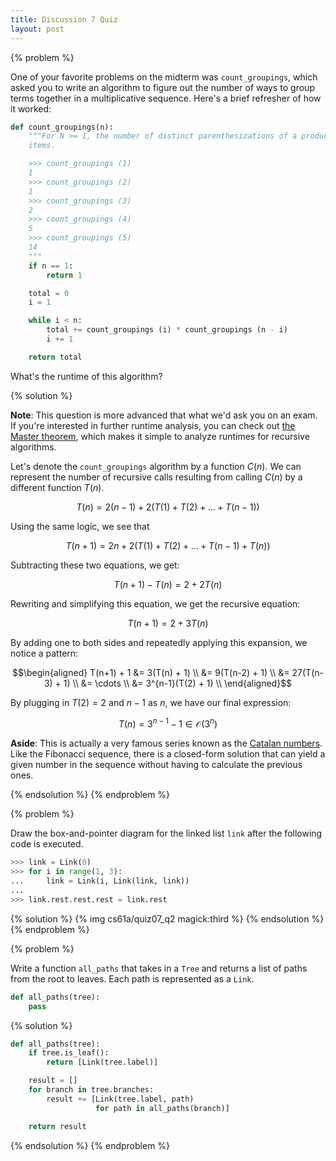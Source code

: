 ```yaml
---
title: Discussion 7 Quiz
layout: post
---
```


{% problem %}

One of your favorite problems on the midterm was `count_groupings`, which asked you to write an algorithm to figure out the number of ways to group terms together in a multiplicative sequence. Here's a brief refresher of how it worked:

~~~ python
def count_groupings(n):
    """For N >= 1, the number of distinct parenthesizations of a product of N
    items.

    >>> count_groupings (1)
    1
    >>> count_groupings (2)
    1
    >>> count_groupings (3)
    2
    >>> count_groupings (4)
    5
    >>> count_groupings (5)
    14
    """
    if n == 1:
        return 1

    total = 0
    i = 1

    while i < n:
        total += count_groupings (i) * count_groupings (n - i)
        i += 1

    return total
~~~

What's the runtime of this algorithm?

{% solution %}

**Note**: This question is more advanced that what we'd ask you on an exam. If you're interested in further runtime analysis, you can check out [the Master theorem](https://en.wikipedia.org/wiki/Master_theorem), which makes it simple to analyze runtimes for recursive algorithms.

Let's denote the `count_groupings` algorithm by a function $C(n)$. We can represent the number of recursive calls resulting from calling $C(n)$ by a different function $T(n)$.

$$ T(n) = 2(n-1) + 2(T(1) + T(2) + \ldots + T(n-1)) $$

Using the same logic, we see that

$$ T(n+1) = 2n + 2(T(1) + T(2) + \ldots + T(n-1) + T(n)) $$

Subtracting these two equations, we get:

$$ T(n+1) - T(n) = 2 + 2T(n) $$

Rewriting and simplifying this equation, we get the recursive equation:

$$ T(n+1) = 2 + 3T(n) $$

By adding one to both sides and repeatedly applying this expansion, we notice a pattern:

$$\begin{aligned}
T(n+1) + 1 &= 3(T(n) + 1) \\
           &= 9(T(n-2) + 1) \\
           &= 27(T(n-3) + 1) \\
           &= \cdots \\
           &= 3^{n-1}(T(2) + 1) \\
\end{aligned}$$

By plugging in $T(2) = 2$ and $n-1$ as $n$, we have our final expression:

$$ T(n) = 3^{n-1} - 1 \in \mathcal{O}(3^n) $$

**Aside**: This is actually a very famous series known as the [Catalan numbers](https://en.wikipedia.org/wiki/Catalan_number). Like the Fibonacci sequence, there is a closed-form solution that can yield a given number in the sequence without having to calculate the previous ones.

{% endsolution %}
{% endproblem %}



{% problem %}

Draw the box-and-pointer diagram for the linked list `link` after the following code is executed.

~~~ python
>>> link = Link(0)
>>> for i in range(1, 3):
...     link = Link(i, Link(link, link))
...
>>> link.rest.rest.rest = link.rest
~~~

{% solution %}
{% img cs61a/quiz07_q2 magick:third %}
{% endsolution %}
{% endproblem %}



{% problem %}

Write a function `all_paths` that takes in a `Tree` and returns a list of paths from the root to leaves. Each path is represented as a `Link`.

~~~ python
def all_paths(tree):
    pass    
~~~

{% solution %}

~~~ python
def all_paths(tree):
    if tree.is_leaf():
        return [Link(tree.label)]

    result = []
    for branch in tree.branches:
        result += [Link(tree.label, path)
                   for path in all_paths(branch)]

    return result
~~~

{% endsolution %}
{% endproblem %}
